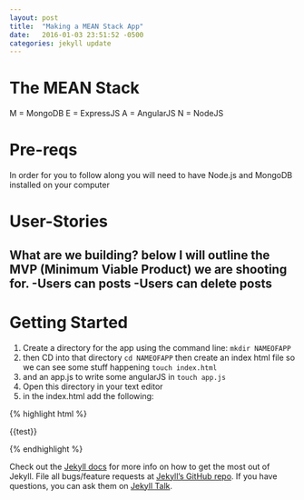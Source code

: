 ```yaml
---
layout: post
title:  "Making a MEAN Stack App"
date:   2016-01-03 23:51:52 -0500
categories: jekyll update
---
```

The MEAN Stack
==============
M = MongoDB
E = ExpressJS
A = AngularJS
N = NodeJS

Pre-reqs
========
In order for you to follow along you will need to have Node.js and MongoDB installed on your computer

User-Stories
============
What are we building? below I will outline the MVP (Minimum Viable Product) we are shooting for.
-Users can posts
-Users can delete posts
-

Getting Started
===============
1. Create a directory for the app using the command line: `mkdir NAMEOFAPP`
2. then CD into that directory `cd NAMEOFAPP`
then create an index html file so we can see some stuff happening `touch index.html`
3. and an app.js to write some angularJS in `touch app.js`
4. Open this directory in your text editor
5. in the index.html add the following:

{% highlight html %}
<html>
  <head>
    <title>My Angular App!</title>
    <script src="http://ajax.googleapis.com/ajax/libs/angularjs/1.3.10/angular.min.js"></script>
    <script src="app.js"></script>
  </head>
  <body ng-app="flapperNews" ng-controller="MainCtrl">
    <div>
      {{test}}
    </div>
  </body>
</html>

{% endhighlight %}

Check out the [Jekyll docs][jekyll-docs] for more info on how to get the most out of Jekyll. File all bugs/feature requests at [Jekyll’s GitHub repo][jekyll-gh]. If you have questions, you can ask them on [Jekyll Talk][jekyll-talk].

[jekyll-docs]: http://jekyllrb.com/docs/home
[jekyll-gh]:   https://github.com/jekyll/jekyll
[jekyll-talk]: https://talk.jekyllrb.com/
